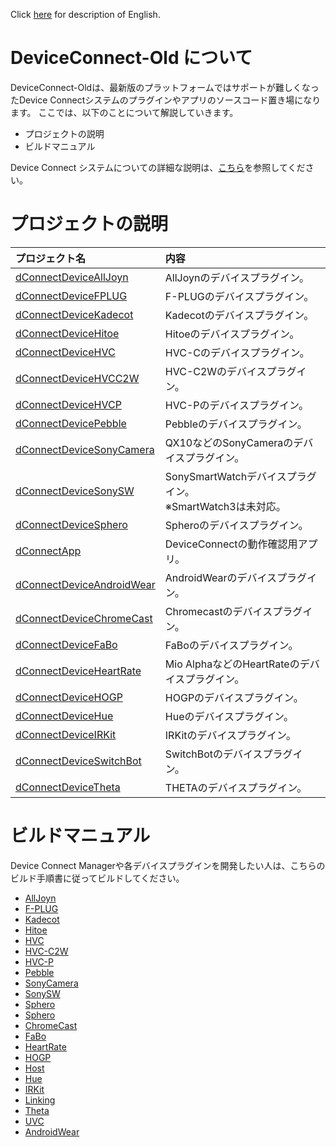 Click [here](readme.en.md) for description of English.

# DeviceConnect-Old について
DeviceConnect-Oldは、最新版のプラットフォームではサポートが難しくなったDevice Connectシステムのプラグインやアプリのソースコード置き場になります。
ここでは、以下のことについて解説していきます。

* プロジェクトの説明
* ビルドマニュアル

Device Connect システムについての詳細な説明は、[こちら](https://github.com/DeviceConnect/DeviceConnect-Docs/wiki)を参照してください。


# プロジェクトの説明
| プロジェクト名|内容  |
|:-----------|:---------|
|[dConnectDeviceAllJoyn](Android/dConnectDeviceAllJoyn)|AllJoynのデバイスプラグイン。|
|[dConnectDeviceFPLUG](Android/dConnectDeviceFPLUG)|F-PLUGのデバイスプラグイン。|
|[dConnectDeviceKadecot](Android/dConnectDeviceKadecot)|Kadecotのデバイスプラグイン。|
|[dConnectDeviceHitoe](Android/dConnectDeviceHitoe)|Hitoeのデバイスプラグイン。|
|[dConnectDeviceHVC](Android/dConnectDeviceHVC)|HVC-Cのデバイスプラグイン。|
|[dConnectDeviceHVCC2W](Android/dConnectDeviceHVCC2W)|HVC-C2Wのデバイスプラグイン。|
|[dConnectDeviceHVCP](Android/dConnectDeviceHVCP)|HVC-Pのデバイスプラグイン。|
|[dConnectDevicePebble](Android/dConnectDevicePebble)|Pebbleのデバイスプラグイン。|
|[dConnectDeviceSonyCamera](Android/dConnectDeviceSonyCamera)|QX10などのSonyCameraのデバイスプラグイン。|
|[dConnectDeviceSonySW](Android/dConnectDeviceSonySW)|SonySmartWatchデバイスプラグイン。<br>※SmartWatch3は未対応。|
|[dConnectDeviceSphero](Android/dConnectDeviceSphero)|Spheroのデバイスプラグイン。|
|[dConnectApp](Android/dConnectApp)| DeviceConnectの動作確認用アプリ。|
|[dConnectDeviceAndroidWear](Android/dConnectDeviceAndroidWear)|AndroidWearのデバイスプラグイン。|
|[dConnectDeviceChromeCast](Android/dConnectDeviceChromeCast)|Chromecastのデバイスプラグイン。 |
|[dConnectDeviceFaBo](Android/dConnectDeviceFaBo)|FaBoのデバイスプラグイン。|
|[dConnectDeviceHeartRate](Android/dConnectDeviceHeartRate)|Mio AlphaなどのHeartRateのデバイスプラグイン。|
|[dConnectDeviceHOGP](Android/dConnectDeviceHOGP)|HOGPのデバイスプラグイン。|
|[dConnectDeviceHue](Android/dConnectDeviceHue)|Hueのデバイスプラグイン。|
|[dConnectDeviceIRKit](Android/dConnectDeviceIRKit)|IRKitのデバイスプラグイン。|
|[dConnectDeviceSwitchBot](Android/dConnectDeviceSwitchBot)|SwitchBotのデバイスプラグイン。|
|[dConnectDeviceTheta](Android/dConnectDeviceTheta)|THETAのデバイスプラグイン。|



# ビルドマニュアル
Device Connect Managerや各デバイスプラグインを開発したい人は、こちらのビルド手順書に従ってビルドしてください。

* [AllJoyn](https://github.com/DeviceConnect/DeviceConnect-Old/wiki/AllJoyn-Build)
* [F-PLUG](https://github.com/DeviceConnect/DeviceConnect-Old/wiki/F-PLUG-Build)
* [Kadecot](https://github.com/DeviceConnect/DeviceConnect-Old/wiki/Kadecot-Build)
* [Hitoe](https://github.com/DeviceConnect/DeviceConnect-Old/wiki/Hitoe-Build)
* [HVC](https://github.com/DeviceConnect/DeviceConnect-Old/wiki/HVCDevice-Build)
* [HVC-C2W](https://github.com/DeviceConnect/DeviceConnect-Old/wiki/HVCC2WDevice-Build)
* [HVC-P](https://github.com/DeviceConnect/DeviceConnect-Old/wiki/HVCPDevice-Build)
* [Pebble](https://github.com/DeviceConnect/DeviceConnect-Old/wiki/Pebble-Build)
* [SonyCamera](https://github.com/DeviceConnect/DeviceConnect-Old/wiki/SonyCamera-Build)
* [SonySW](https://github.com/DeviceConnect/DeviceConnect-Old/wiki/SonySW-Build)
* [Sphero](https://github.com/DeviceConnect/DeviceConnect-Old/wiki/Sphero-Build)
* [Sphero](https://github.com/DeviceConnect/DeviceConnect-Old/wiki/Sphero-Build)
* [ChromeCast](https://github.com/DeviceConnect/DeviceConnect-Old/wiki/ChromeCast-Build)
* [FaBo](https://github.com/DeviceConnect/DeviceConnect-Old/wiki/FaBo-Build)
* [HeartRate](https://github.com/DeviceConnect/DeviceConnect-Old/wiki/HeartRateDevice-Build)
* [HOGP](https://github.com/DeviceConnect/DeviceConnect-Old/wiki/HOGP-Build)
* [Host](https://github.com/DeviceConnect/DeviceConnect-Old/wiki/Host-Build)
* [Hue](https://github.com/DeviceConnect/DeviceConnect-Old/wiki/Hue-Build)
* [IRKit](https://github.com/DeviceConnect/DeviceConnect-Old/wiki/IRKit-Build)
* [Linking](https://github.com/DeviceConnect/DeviceConnect-Old/wiki/Linking-Build)
* [Theta](https://github.com/DeviceConnect/DeviceConnect-Old/wiki/Theta-Build)
* [UVC](https://github.com/DeviceConnect/DeviceConnect-Old/wiki/UVC-Build)
* [AndroidWear](https://github.com/DeviceConnect/DeviceConnect-Old/wiki/AndroidWear-Build)
